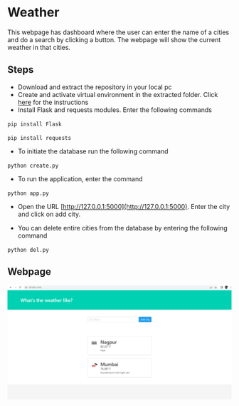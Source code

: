 # Weather

This webpage has dashboard where the user can enter the name of a cities and do a search by clicking a button. The webpage will show the current weather in that cities.

## Steps
* Download and extract the repository in your local pc 
* Create and activate virtual environment in the extracted folder. Click [here](https://packaging.python.org/en/latest/guides/installing-using-pip-and-virtual-environments/#creating-a-virtual-environment) for the instructions
* Install Flask and requests modules. Enter the following commands

`pip install Flask`

`pip install requests`

* To initiate the database run the following command

`python create.py`

* To run the application, enter the command

`python app.py`

* Open the URL [http://127.0.0.1:5000](http://127.0.0.1:5000). Enter the city and click on add city.

* You can delete entire cities from the database by entering the following command

`python del.py`


## Webpage
![](https://github.com/AdityaWadichar/Weather/blob/424666cfa23df81a26015f754e1738b6af3456e2/Weather_image.png)
